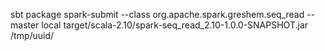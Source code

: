 sbt package
spark-submit --class   org.apache.spark.greshem.seq_read  --master  local   target/scala-2.10/spark-seq_read_2.10-1.0.0-SNAPSHOT.jar     /tmp/uuid/






